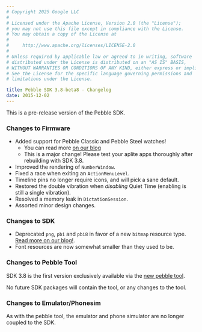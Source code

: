 ```yaml
---
# Copyright 2025 Google LLC
#
# Licensed under the Apache License, Version 2.0 (the "License");
# you may not use this file except in compliance with the License.
# You may obtain a copy of the License at
#
#     http://www.apache.org/licenses/LICENSE-2.0
#
# Unless required by applicable law or agreed to in writing, software
# distributed under the License is distributed on an "AS IS" BASIS,
# WITHOUT WARRANTIES OR CONDITIONS OF ANY KIND, either express or implied.
# See the License for the specific language governing permissions and
# limitations under the License.

title: Pebble SDK 3.8-beta8 - Changelog
date: 2015-12-02
---
```


This is a pre-release version of the Pebble SDK.

### Changes to Firmware

* Added support for Pebble Classic and Pebble Steel watches!
  * You can read more [on our blog](/blog/2015/12/02/Bringing-the-Family-Back-Together/)
  * This is a major change! Please test your aplite apps thoroughly after rebuilding with
    SDK 3.8.
* Improved the rendering of ``NumberWindow``.
* Fixed a race when exiting an ``ActionMenuLevel``.
* Timeline pins no longer require icons, and will pick a sane default.
* Restored the double vibration when _disabling_ Quiet Time (enabling is still a single vibration).
* Resolved a memory leak in ``DictationSession``.
* Assorted minor design changes.

### Changes to SDK

* Deprecated `png`, `pbi` and `pbi8` in favor of a new `bitmap` resource type.
  [Read more on our blog!](/blog/2015/12/02/Bitmap-Resources/).
* Font resources are now somewhat smaller than they used to be.


### Changes to Pebble Tool

SDK 3.8 is the first version exclusively available via the
[new pebble tool](/blog/2015/12/01/A-New-Pebble-Tool/).

No future SDK packages will contain the tool, or any changes to the tool.


### Changes to Emulator/Phonesim

As with the pebble tool, the emulator and phone simulator are no longer coupled to the SDK.

